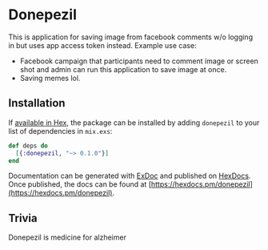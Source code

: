 # Donepezil

This is application for saving image from facebook comments w/o logging in but uses app access token instead.
Example use case:
- Facebook campaign that participants need to comment image or screen shot and admin can run this application to save image at once.
- Saving memes lol.

## Installation

If [available in Hex](https://hex.pm/docs/publish), the package can be installed
by adding `donepezil` to your list of dependencies in `mix.exs`:

```elixir
def deps do
  [{:donepezil, "~> 0.1.0"}]
end
```

Documentation can be generated with [ExDoc](https://github.com/elixir-lang/ex_doc)
and published on [HexDocs](https://hexdocs.pm). Once published, the docs can
be found at [https://hexdocs.pm/donepezil](https://hexdocs.pm/donepezil).

## Trivia
Donepezil is medicine for alzheimer